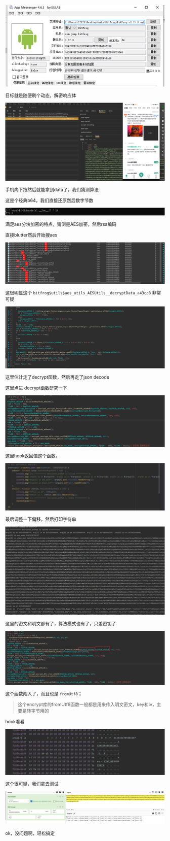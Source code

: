 

![image-20250630225655685](./assets/image-20250630225655685.png)

目标就是随便刷个动态，解密响应体

![image-20250630225753597](./assets/image-20250630225753597.png)

手机向下拖然后就能拿到data了，我们猜测算法

这是个经典b64，我们直接还原然后数字节数

![image-20250630225932247](./assets/image-20250630225932247.png)

满足aes分块加密的特点，猜测是AES加密，然后rsa编码

直接blutter然后开始搜aes

![image-20250630230133645](./assets/image-20250630230133645.png)

这很明显这个 `bitfrog$utils$aes_utils_AESUtils__decryptData_a43cc8` 非常可疑

![image-20250630230307293](./assets/image-20250630230307293.png)

这里估计走了decrypt函数，然后再走了json decode

这里点进 decrypt函数研究一下

![image-20250630230553444](./assets/image-20250630230553444.png)

这里hook返回值这个函数，

![image-20250630230617161](./assets/image-20250630230617161.png)

最后调整一下偏移，然后打印字符串

![image-20250630230858578](./assets/image-20250630230858578.png)

这里的密文和明文都有了，算法模式也有了，只差密钥了

![image-20250630231023835](./assets/image-20250630231023835.png)

这个函数闯入了，而且也是 `fromUtf8`；

> 这个encrypt库的fromUtf8函数一般都是用来传入明文密文，key和iv，主要是转字节用的

hook看看

![image-20250630231139936](./assets/image-20250630231139936.png)

这个很可疑，我们拿去测试

![image-20250630225640623](./assets/image-20250630225640623.png)

ok，没问题啊，轻松搞定